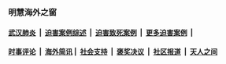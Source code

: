 
### 明慧海外之窗

####  [武汉肺炎](indexes/365.md?t=05170400) &nbsp;|&nbsp;  [迫害案例综述](indexes/328.md?t=05170400) &nbsp;|&nbsp; [迫害致死案例](indexes/277.md?t=05170400)  &nbsp;|&nbsp; [更多迫害案例](indexes/81.md?t=05170400)  &nbsp;|&nbsp; 
####  [时事评论](indexes/19.md?t=05170400) &nbsp;|&nbsp; [海外简讯](indexes/245.md?t=05170400)&nbsp;|&nbsp;  [社会支持](indexes/140.md?t=05170400) &nbsp;|&nbsp; [褒奖决议](indexes/282.md?t=05170400) &nbsp;|&nbsp; [社区报道](indexes/91.md?t=05170400)  &nbsp;|&nbsp; [天人之间](indexes/78.md?t=05170400) 


